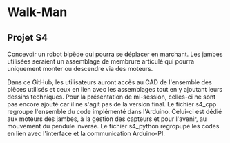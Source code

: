 # Walk-Man
## Projet S4
Concevoir un robot bipède qui pourra se déplacer en marchant. Les jambes utilisées seraient un assemblage de membrure articulé qui pourra uniquement monter ou descendre via des moteurs. 

Dans ce GitHub, les utilisateurs auront accès au CAD de l'ensemble des pièces utilisés et ceux en lien avec les assemblages tout en y ajoutant leurs dessins techniques. Pour la présentation de mi-session, celles-ci ne sont pas encore ajouté car il ne s'agit pas de la version final.
Le fichier s4_cpp regroupe l'ensemble du code implémenté dans l'Arduino. Celui-ci est dédié aux moteurs des jambes, à la gestion des capteurs et pour l'avenir, au mouvement du pendule inverse.
Le fichier s4_python regropupe les codes en lien avec l'interface et la communication Arduino-PI.
